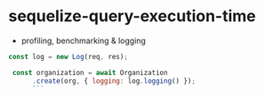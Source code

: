 # sequelize-query-execution-time

- profiling, benchmarking & logging

```js
const log = new Log(req, res);

 const organization = await Organization
      .create(org, { logging: log.logging() });
      ```
      
      
